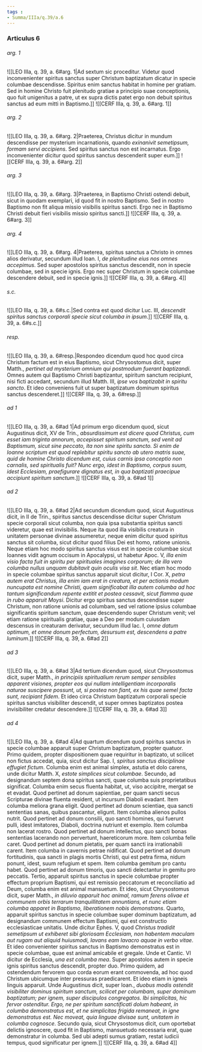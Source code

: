 ```yaml
---
tags : 
- Summa/IIIa/q.39/a.6
---
```


### Articulus 6

###### arg. 1
![[LEO IIIa, q. 39, a. 6#arg. 1|Ad sextum sic proceditur. Videtur quod inconvenienter spiritus sanctus super Christum baptizatum dicatur in specie columbae descendisse. Spiritus enim sanctus habitat in homine per gratiam. Sed in homine Christo fuit plenitudo gratiae a principio suae conceptionis, quo fuit unigenitus a patre, ut ex supra dictis patet ergo non debuit spiritus sanctus ad eum mitti in Baptismo.]]
![[CERF IIIa, q. 39, a. 6#arg. 1]]

###### arg. 2
![[LEO IIIa, q. 39, a. 6#arg. 2|Praeterea, Christus dicitur in mundum descendisse per mysterium incarnationis, quando *exinanivit semetipsum, formam servi accipiens*. Sed spiritus sanctus non est incarnatus. Ergo inconvenienter dicitur quod spiritus sanctus descenderit super eum.]]
![[CERF IIIa, q. 39, a. 6#arg. 2]]

###### arg. 3
![[LEO IIIa, q. 39, a. 6#arg. 3|Praeterea, in Baptismo Christi ostendi debuit, sicut in quodam exemplari, id quod fit in nostro Baptismo. Sed in nostro Baptismo non fit aliqua missio visibilis spiritus sancti. Ergo nec in Baptismo Christi debuit fieri visibilis missio spiritus sancti.]]
![[CERF IIIa, q. 39, a. 6#arg. 3]]

###### arg. 4
![[LEO IIIa, q. 39, a. 6#arg. 4|Praeterea, spiritus sanctus a Christo in omnes alios derivatur, secundum illud Ioan. I, *de plenitudine eius nos omnes accepimus*. Sed super apostolos spiritus sanctus descendit, non in specie columbae, sed in specie ignis. Ergo nec super Christum in specie columbae descendere debuit, sed in specie ignis.]]
![[CERF IIIa, q. 39, a. 6#arg. 4]]

###### s.c.
![[LEO IIIa, q. 39, a. 6#s.c.|Sed contra est quod dicitur Luc. III, *descendit spiritus sanctus corporali specie sicut columba in ipsum*.]]
![[CERF IIIa, q. 39, a. 6#s.c.]]

###### resp.
![[LEO IIIa, q. 39, a. 6#resp.|Respondeo dicendum quod hoc quod circa Christum factum est in eius Baptismo, sicut Chrysostomus dicit, super Matth., *pertinet ad mysterium omnium qui postmodum fuerant baptizandi*. Omnes autem qui Baptismo Christi baptizantur, spiritum sanctum recipiunt, nisi ficti accedant, secundum illud Matth. III, *ipse vos baptizabit in spiritu sancto*. Et ideo conveniens fuit ut super baptizatum dominum spiritus sanctus descenderet.]]
![[CERF IIIa, q. 39, a. 6#resp.]]

###### ad 1
![[LEO IIIa, q. 39, a. 6#ad 1|Ad primum ergo dicendum quod, sicut Augustinus dicit, XV de Trin., *absurdissimum est dicere quod Christus, cum esset iam triginta annorum, accepisset spiritum sanctum, sed venit ad Baptismum, sicut sine peccato, ita non sine spiritu sancto. Si enim de Ioanne scriptum est quod replebitur spiritu sancto ab utero matris suae, quid de homine Christo dicendum est, cuius carnis ipsa conceptio non carnalis, sed spiritualis fuit? Nunc ergo, idest in Baptismo, corpus suum, idest Ecclesiam, praefigurare dignatus est, in qua baptizati praecipue accipiunt spiritum sanctum*.]]
![[CERF IIIa, q. 39, a. 6#ad 1]]

###### ad 2
![[LEO IIIa, q. 39, a. 6#ad 2|Ad secundum dicendum quod, sicut Augustinus dicit, in II de Trin., spiritus sanctus descendisse dicitur super Christum specie corporali sicut columba, non quia ipsa substantia spiritus sancti videretur, quae est invisibilis. Neque ita quod illa visibilis creatura in unitatem personae divinae assumeretur, neque enim dicitur quod spiritus sanctus sit columba, sicut dicitur quod filius Dei est homo, ratione unionis. Neque etiam hoc modo spiritus sanctus visus est in specie columbae sicut Ioannes vidit agnum occisum in Apocalypsi, ut habetur Apoc. V, *illa enim visio facta fuit in spiritu per spirituales imagines corporum; de illa vero columba nullus unquam dubitavit quin oculis visa sit*. Nec etiam hoc modo in specie columbae spiritus sanctus apparuit sicut dicitur, I Cor. X, *petra autem erat Christus, illa enim iam erat in creatura, et per actionis modum nuncupata est nomine Christi, quem significabat illa autem columba ad hoc tantum significandum repente extitit et postea cessavit, sicut flamma quae in rubo apparuit Moysi*. Dicitur ergo spiritus sanctus descendisse super Christum, non ratione unionis ad columbam, sed vel ratione ipsius columbae significantis spiritum sanctum, quae descendendo super Christum venit; vel etiam ratione spiritualis gratiae, quae a Deo per modum cuiusdam descensus in creaturam derivatur, secundum illud Iac. I, *omne datum optimum, et omne donum perfectum, desursum est, descendens a patre luminum*.]]
![[CERF IIIa, q. 39, a. 6#ad 2]]

###### ad 3
![[LEO IIIa, q. 39, a. 6#ad 3|Ad tertium dicendum quod, sicut Chrysostomus dicit, super Matth., *in principiis spiritualium rerum semper sensibiles apparent visiones, propter eos qui nullam intelligentiam incorporalis naturae suscipere possunt, ut, si postea non fiant, ex his quae semel facta sunt, recipiant fidem*. Et ideo circa Christum baptizatum corporali specie spiritus sanctus visibiliter descendit, ut super omnes baptizatos postea invisibiliter credatur descendere.]]
![[CERF IIIa, q. 39, a. 6#ad 3]]

###### ad 4
![[LEO IIIa, q. 39, a. 6#ad 4|Ad quartum dicendum quod spiritus sanctus in specie columbae apparuit super Christum baptizatum, propter quatuor. Primo quidem, propter dispositionem quae requiritur in baptizato, ut scilicet non fictus accedat, quia, sicut dicitur Sap. I, *spiritus sanctus disciplinae effugiet fictum*. Columba enim est animal simplex, astutia et dolo carens, unde dicitur Matth. X, *estote simplices sicut columbae*. Secundo, ad designandum septem dona spiritus sancti, quae columba suis proprietatibus significat. Columba enim secus fluenta habitat, ut, viso accipitre, mergat se et evadat. Quod pertinet ad donum sapientiae, per quam sancti secus Scripturae divinae fluenta resident, ut incursum Diaboli evadant. Item columba meliora grana eligit. Quod pertinet ad donum scientiae, qua sancti sententias sanas, quibus pascantur, eligunt. Item columba alienos pullos nutrit. Quod pertinet ad donum consilii, quo sancti homines, qui fuerunt pulli, idest imitatores, Diaboli, doctrina nutriunt et exemplo. Item columba non lacerat rostro. Quod pertinet ad donum intellectus, quo sancti bonas sententias lacerando non pervertunt, haereticorum more. Item columba felle caret. Quod pertinet ad donum pietatis, per quam sancti ira irrationabili carent. Item columba in cavernis petrae nidificat. Quod pertinet ad donum fortitudinis, qua sancti in plagis mortis Christi, qui est petra firma, nidum ponunt, idest, suum refugium et spem. Item columba gemitum pro cantu habet. Quod pertinet ad donum timoris, quo sancti delectantur in gemitu pro peccatis. Tertio, apparuit spiritus sanctus in specie columbae propter effectum proprium Baptismi, qui est remissio peccatorum et reconciliatio ad Deum, columba enim est animal mansuetum. Et ideo, sicut Chrysostomus dicit, super Matth., *in diluvio apparuit hoc animal, ramum ferens olivae et communem orbis terrarum tranquillitatem annuntians, et nunc etiam columba apparet in Baptismo, liberationem nobis demonstrans*. Quarto, apparuit spiritus sanctus in specie columbae super dominum baptizatum, ad designandum communem effectum Baptismi, qui est constructio ecclesiasticae unitatis. Unde dicitur Ephes. V, quod *Christus tradidit semetipsum ut exhiberet sibi gloriosam Ecclesiam, non habentem maculam aut rugam aut aliquid huiusmodi, lavans eam lavacro aquae in verbo vitae*. Et ideo convenienter spiritus sanctus in Baptismo demonstratus est in specie columbae, quae est animal amicabile et gregale. Unde et Cantic. VI dicitur de Ecclesia, *una est columba mea*. Super apostolos autem in specie ignis spiritus sanctus descendit, propter duo. Primo quidem, ad ostendendum fervorem quo corda eorum erant commovenda, ad hoc quod Christum ubicumque inter pressuras praedicarent. Et ideo etiam in igneis linguis apparuit. Unde Augustinus dicit, super Ioan., *duobus modis ostendit visibiliter dominus spiritum sanctum, scilicet per columbam, super dominum baptizatum; per ignem, super discipulos congregatos. Ibi simplicitas, hic fervor ostenditur. Ergo, ne per spiritum sanctificati dolum habeant, in columba demonstratus est, et ne simplicitas frigida remaneat, in igne demonstratus est. Nec moveat, quia linguae divisae sunt, unitatem in columba cognosce*. Secundo quia, sicut Chrysostomus dicit, cum oportebat delictis ignoscere, quod fit in Baptismo, mansuetudo necessaria erat, quae demonstratur in columba. Sed ubi adepti sumus gratiam, restat iudicii tempus, quod significatur per ignem.]]
![[CERF IIIa, q. 39, a. 6#ad 4]]

